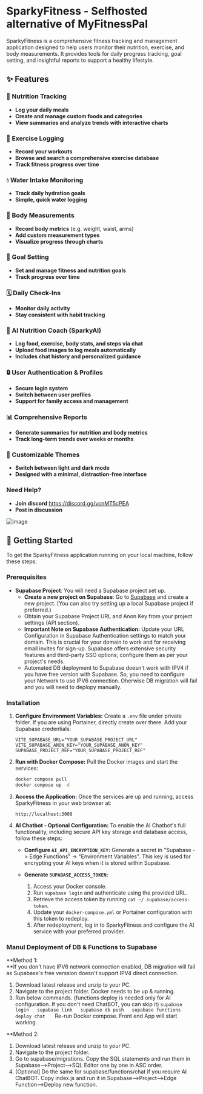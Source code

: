 # SparkyFitness - Selfhosted alternative of MyFitnessPal

SparkyFitness is a comprehensive fitness tracking and management application designed to help users monitor their nutrition, exercise, and body measurements. It provides tools for daily progress tracking, goal setting, and insightful reports to support a healthy lifestyle.


## ✨ Features

### 🍎 Nutrition Tracking

* **Log your daily meals**
* **Create and manage custom foods and categories**
* **View summaries and analyze trends with interactive charts**

### 💪 Exercise Logging

* **Record your workouts**
* **Browse and search a comprehensive exercise database**
* **Track fitness progress over time**

### 💧 Water Intake Monitoring

* **Track daily hydration goals**
* **Simple, quick water logging**

### 📏 Body Measurements

* **Record body metrics** (e.g. weight, waist, arms)
* **Add custom measurement types**
* **Visualize progress through charts**

### 🎯 Goal Setting

* **Set and manage fitness and nutrition goals**
* **Track progress over time**

### 🗓️ Daily Check-Ins

* **Monitor daily activity**
* **Stay consistent with habit tracking**

### 🤖 AI Nutrition Coach (SparkyAI)

* **Log food, exercise, body stats, and steps via chat**
* **Upload food images to log meals automatically**
* **Includes chat history and personalized guidance**

### 🔒 User Authentication & Profiles

* **Secure login system**
* **Switch between user profiles**
* **Support for family access and management**

### 📊 Comprehensive Reports

* **Generate summaries for nutrition and body metrics**
* **Track long-term trends over weeks or months**

### 🎨 Customizable Themes

* **Switch between light and dark mode**
* **Designed with a minimal, distraction-free interface**

### Need Help?
* **Join discord**
  https://discord.gg/vcnMT5cPEA
* **Post in discussion**


![image](https://github.com/user-attachments/assets/ccc7f34e-a663-405f-a4d4-a9888c3197bc)


## 🚀 Getting Started

To get the SparkyFitness application running on your local machine, follow these steps:

### Prerequisites

*   **Supabase Project**: You will need a Supabase project set up.
    *   **Create a new project on Supabase**: Go to [Supabase](https://app.supabase.com/) and create a new project. (You can also try setting up a local Supabase project if preferred.)
    *   Obtain your Supabase Project URL and Anon Key from your project settings (API section).
    *   **Important Note on Supabase Authentication:** Update your URL Configuration in Supabase Authentication settings to match your domain. This is crucial for your domain to work and for receiving email invites for sign-up. Supabase offers extensive security features and third-party SSO options; configure them as per your project's needs.
    *   Automated DB deployment to Supabase doesn't work with IPV4 if you have free version with Supabase. So, you need to configure your Network to use IPV6 connection. Oherwise DB migration will fail and you will need to deplopy manually.       


    

### Installation

1.  **Configure Environment Variables:**
    Create a `.env` file under private folder. If you are using Portainer, directly create over there. 
    Add your Supabase credentials:
    ```
    VITE_SUPABASE_URL="YOUR_SUPABASE_PROJECT_URL"
    VITE_SUPABASE_ANON_KEY="YOUR_SUPABASE_ANON_KEY"
    SUPABASE_PROJECT_REF="YOUR_SUPABASE_PROJECT_REF"    
    ```

2.  **Run with Docker Compose:**
    Pull the Docker images and start the services:
    ```sh
    docker compose pull
    docker compose up -d
    ```

3.  **Access the Application:**
    Once the services are up and running, access SparkyFitness in your web browser at:
    ```
    http://localhost:3000
    ```

4.  **AI Chatbot - Optional Configuration:**
    To enable the AI Chatbot's full functionality, including secure API key storage and database access, follow these steps:

    *   **Configure `AI_API_ENCRYPTION_KEY`:** Generate a secret in "Supabase -> Edge Functions" -> "Environment Variables". This key is used for encrypting your AI keys when it is stored within Supabase.

    *   **Generate `SUPABASE_ACCESS_TOKEN`:**
        1.  Access your Docker console.
        2.  Run `supabase login` and authenticate using the provided URL.
        3.  Retrieve the access token by running `cat ~/.supabase/access-token`.
        4.  Update your `docker-compose.yml` or Portainer configuration with this token to redeploy.
        5.  After redeployment, log in to SparkyFitness and configure the AI service with your preferred provider.
     

### Manul Deployment of DB & Functions to Supabase
**Method 1:  
**If you don't have IPV6 network connection enabled, DB migration will fail as Supabase's free verssion doesn't support IPV4 direct connection.

   1. Download latest release and unzip to your PC.
   2. Navigate to the project folder. Docker needs to be up & running.
   3. Run below commands. (functions deploy is needed only for AI configuration. If you don't need ChatBOT, you can skip it)
``
      supabase login  
      supabase link  
      supabase db push  
      supabase functions deploy chat   
``
Re-run Docker compose. Front end App will start working.

**Method 2:  
   1. Download latest release and unzip to your PC.  
   2. Navigate to the project folder.  
   3. Go to supabase/migrations. Copy the SQL statements and run them in Supabase-->Project-->SQL Editor one by one in ASC order.  
   4. [Optional] Do the same for supabase/functions/chat  if you require AI ChatBOT. Copy index.js and run it in Supabase-->Project-->Edge Function-->Deploy new function.  


